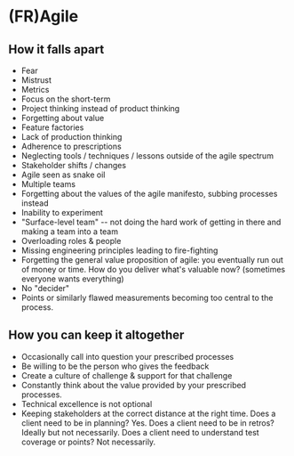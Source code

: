 # (FR)Agile

## How it falls apart

* Fear
* Mistrust
* Metrics
* Focus on the short-term
* Project thinking instead of product thinking
* Forgetting about value
* Feature factories
* Lack of production thinking
* Adherence to prescriptions
* Neglecting tools / techniques / lessons outside of the agile spectrum
* Stakeholder shifts / changes
* Agile seen as snake oil
* Multiple teams
* Forgetting about the values of the agile manifesto, subbing processes instead
* Inability to experiment
* "Surface-level team" -- not doing the hard work of getting in there and making a team into a team
* Overloading roles & people
* Missing engineering principles leading to fire-fighting
* Forgetting the general value proposition of agile: you eventually run out of money or time. How do you deliver what's valuable now? (sometimes everyone wants everything)
* No "decider"
* Points or similarly flawed measurements becoming too central to the process. 

## How you can keep it altogether

* Occasionally call into question your prescribed processes
* Be willing to be the person who gives the feedback
* Create a culture of challenge & support for that challenge
* Constantly think about the value provided by your prescribed processes.
* Technical excellence is not optional
* Keeping stakeholders at the correct distance at the right time. Does a client need to be in planning? Yes. Does a client need to be in retros? Ideally but not necessarily. Does a client need to understand test coverage or points? Not necessarily.